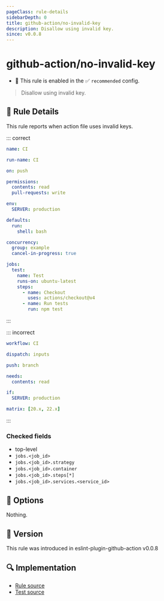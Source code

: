 ```yaml
---
pageClass: rule-details
sidebarDepth: 0
title: github-action/no-invalid-key
description: Disallow using invalid key.
since: v0.0.8
---
```


# github-action/no-invalid-key

- 💼 This rule is enabled in the ✅ `recommended` config.

> Disallow using invalid key.

## :book: Rule Details

This rule reports when action file uses invalid keys.

::: correct

```yaml
name: CI

run-name: CI

on: push

permissions:
  contents: read
  pull-requests: write

env:
  SERVER: production

defaults:
  run:
    shell: bash

concurrency:
  group: example
  cancel-in-progress: true

jobs:
  test:
    name: Test
    runs-on: ubuntu-latest
    steps:
      - name: Checkout
        uses: actions/checkout@v4
      - name: Run tests
        run: npm test
```

:::

::: incorrect

```yaml
workflow: CI

dispatch: inputs

push: branch

needs:
  contents: read

if:
  SERVER: production

matrix: [20.x, 22.x]
```

:::

### Checked fields

- top-level
- `jobs.<job_id>`
- `jobs.<job_id>.strategy`
- `jobs.<job_id>.container`
- `jobs.<job_id>.steps[*]`
- `jobs.<job_id>.services.<service_id>`

## :wrench: Options

Nothing.

## :rocket: Version

This rule was introduced in eslint-plugin-github-action v0.0.8

## :mag: Implementation

- [Rule source](https://github.com/ntnyq/eslint-plugin-github-action/blob/main/src/rules/no-invalid-key.ts)
- [Test source](https://github.com/ntnyq/eslint-plugin-github-action/blob/main/tests/rules/no-invalid-key.test.ts)
